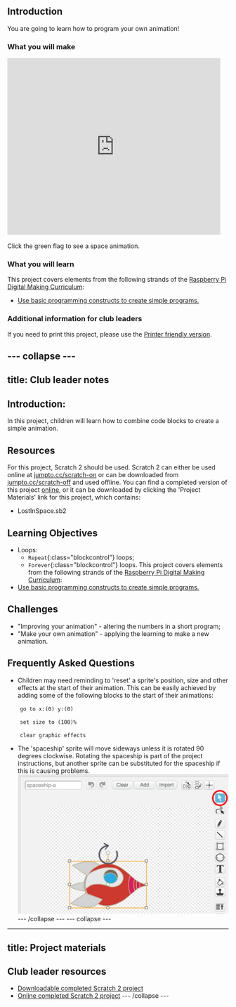 ## Introduction

You are going to learn how to program your own animation!

### What you will make

<div class="scratch-preview">
  <iframe allowtransparency="true" width="485" height="402" src="https://scratch.mit.edu/projects/embed/26818098/?autostart=false" frameborder="0"></iframe>
</div>

Click the green flag to see a space animation.

### What you will learn

This project covers elements from the following strands of the [Raspberry Pi Digital Making Curriculum](http://rpf.io/curriculum):

+ [Use basic programming constructs to create simple programs.](https://www.raspberrypi.org/curriculum/programming/creator)

### Additional information for club leaders

If you need to print this project, please use the [Printer friendly version](./print).

--- collapse ---
---
title: Club leader notes
---
## Introduction:
In this project, children will learn how to combine code blocks to create a simple animation.
## Resources
For this project, Scratch 2 should be used. Scratch 2 can either be used online at [jumpto.cc/scratch-on](http://jumpto.cc/scratch-on) or can be downloaded from [jumpto.cc/scratch-off](http://jumpto.cc/scratch-off) and used offline.
You can find a completed version of this project <a href="http://scratch.mit.edu/projects/26818098/#editor">online</a>, or it can be downloaded by clicking the 'Project Materials' link for this project, which contains:
+ LostInSpace.sb2
## Learning Objectives
+ Loops:
    + `Repeat`{:class="blockcontrol"} loops;
    + `Forever`{:class="blockcontrol"} loops.
This project covers elements from the following strands of the [Raspberry Pi Digital Making Curriculum](http://rpf.io/curriculum):
+ [Use basic programming constructs to create simple programs.](https://www.raspberrypi.org/curriculum/programming/creator)
## Challenges
+ "Improving your animation" - altering the numbers in a short program;
+ "Make your own animation" - applying the learning to make a new animation.
## Frequently Asked Questions
+ Children may need reminding to 'reset' a sprite's position, size and other effects at the start of their animation. This can be easily achieved by adding some of the following blocks to the start of their animations:
```blocks
    go to x:(0) y:(0)
```
```blocks
    set size to (100)%
```
```blocks
    clear graphic effects
```
+ The 'spaceship' sprite will move sideways unless it is rotated 90 degrees clockwise. Rotating the spaceship is part of the project instructions, but another sprite can be substituted for the spaceship if this is causing problems.
    ![screenshot](images/space-rotate.png)
--- /collapse ---
--- collapse ---
---
title: Project materials
---
## Club leader resources
* [Downloadable completed Scratch 2 project](resources/LostInSpace.sb2)
* [Online completed Scratch 2 project](http://scratch.mit.edu/projects/26818098/#editor)
--- /collapse ---
